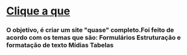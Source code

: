 <h1><a href="https://sabrinasouzadev.github.io/Dio-Html-Paginas/"> Clique a que</a></h1>

<h3>O objetivo, é criar um site "quase" completo.Foi feito de acordo com os temas que são:
Formulários
Estruturação e formatação de texto
Mídias
Tabelas</h3>
